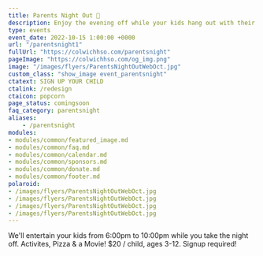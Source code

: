 ```yaml
---
title: Parents Night Out 🍿
description: Enjoy the evening off while your kids hang out with their freinds at school.
type: events
event_date: 2022-10-15 1:00:00 +0000
url: "/parentsnight1"
fullUrl: "https://colwichhso.com/parentsnight"
pageImage: "https://colwichhso.com/og_img.png"
image: "/images/flyers/ParentsNightOutWebOct.jpg"
custom_class: "show_image event_parentsnight"
ctatext: SIGN UP YOUR CHILD
ctalink: /redesign
ctaicon: popcorn
page_status: comingsoon
faq_category: parentsnight
aliases:
    - /parentsnight
modules:
- modules/common/featured_image.md
- modules/common/faq.md
- modules/common/calendar.md
- modules/common/sponsors.md
- modules/common/donate.md
- modules/common/footer.md
polaroid: 
- /images/flyers/ParentsNightOutWebOct.jpg
- /images/flyers/ParentsNightOutWebOct.jpg
- /images/flyers/ParentsNightOutWebOct.jpg
- /images/flyers/ParentsNightOutWebOct.jpg
---
```

We'll entertain your kids from 6:00pm to 10:00pm while you take the night off. Activites, Pizza & a Movie! $20 / child, ages 3-12. Signup required!